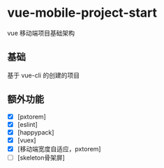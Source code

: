 # vue-mobile-project-start
vue 移动端项目基础架构

## 基础
基于 vue-cli 的创建的项目

## 额外功能
- [x] [pxtorem]
- [x] [eslint]
- [x] [happypack]
- [x] [vuex]
- [x] [移动端宽度自适应，pxtorem]
- [ ] [skeleton骨架屏]
